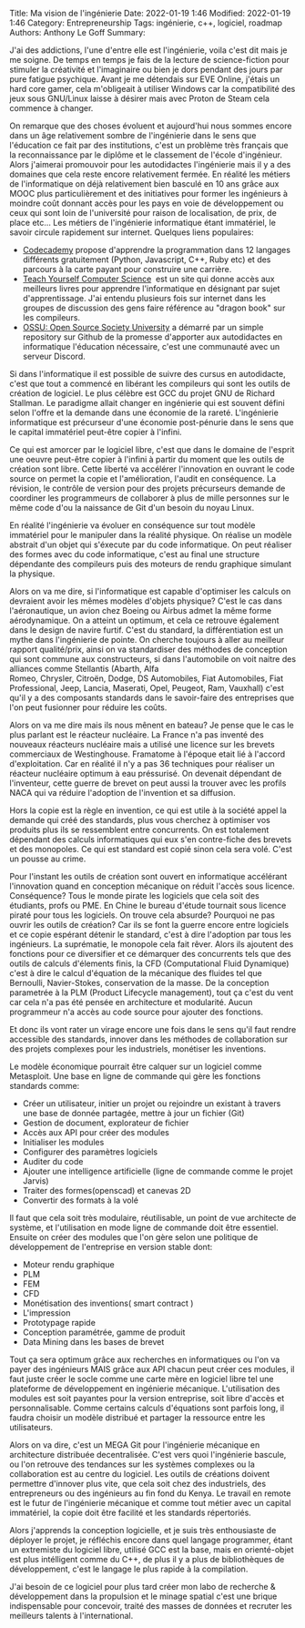 ﻿Title: Ma vision de l'ingénierie
Date: 2022-01-19 1:46
Modified: 2022-01-19 1:46
Category: Entrepreneurship
Tags: ingénierie, c++, logiciel, roadmap
Authors: Anthony Le Goff
Summary: 

J'ai des addictions, l'une d'entre elle est l'ingénierie, voila c'est dit mais je me soigne. De temps en temps je fais de la lecture de science-fiction pour stimuler la créativité et l'imaginaire ou bien je dors pendant des jours par pure fatigue psychique. Avant je me détendais sur EVE Online, j'étais un hard core gamer, cela m'obligeait à utiliser Windows car la compatibilité des jeux sous GNU/Linux laisse à désirer mais avec Proton de Steam cela commence à changer.  

On remarque que des choses évoluent et aujourd'hui nous sommes encore dans un âge relativement sombre de l'ingénierie dans le sens que l'éducation ce fait par des institutions, c'est un problème très français que la reconnaissance par le diplôme et le classement de l'école d'ingénieur. Alors j'aimerai promouvoir pour les autodidactes l'ingénierie mais il y a des domaines que cela reste encore relativement fermée. En réalité les métiers de l'informatique on déjà relativement bien basculé en 10 ans grâce aux MOOC plus particulièrement et des initiatives pour former les ingénieurs à moindre coût donnant accès pour les pays en voie de développement ou ceux qui sont loin de l'université pour raison de localisation, de prix, de place etc... Les métiers de l'ingénierie informatique étant immatériel, le savoir circule rapidement sur internet. Quelques liens populaires:

*   [Codecademy](https://www.codecademy.com/) propose d'apprendre la programmation dans 12 langages différents gratuitement (Python, Javascript, C++, Ruby etc) et des parcours à la carte payant pour construire une carrière.
*   [Teach Yourself Computer Science](https://teachyourselfcs.com/)  est un site qui donne accès aux meilleurs livres pour apprendre l'informatique en désignant par sujet d'apprentissage. J'ai entendu plusieurs fois sur internet dans les groupes de discussion des gens faire référence au "dragon book" sur les compileurs.
*   [OSSU: Open Source Society University](https://github.com/ossu/computer-science) a démarré par un simple repository sur Github de la promesse d'apporter aux autodidactes en informatique l'éducation nécessaire, c'est une communauté avec un serveur Discord.

Si dans l'informatique il est possible de suivre des cursus en autodidacte, c'est que tout a commencé en libérant les compileurs qui sont les outils de création de logiciel. Le plus célèbre est GCC du projet GNU de Richard Stallman. Le paradigme allait changer en ingénierie qui est souvent défini selon l'offre et la demande dans une économie de la rareté. L'ingénierie informatique est précurseur d'une économie post-pénurie dans le sens que le capital immatériel peut-être copier à l'infini.

Ce qui est amorcer par le logiciel libre, c'est que dans le domaine de l'esprit une oeuvre peut-être copier à l'infini à partir du moment que les outils de création sont libre. Cette liberté va accélérer l'innovation en ouvrant le code source on permet la copie et l'amélioration, l'audit en conséquence. La révision, le contrôle de version pour des projets précurseurs demande de coordiner les programmeurs de collaborer à plus de mille personnes sur le même code d'ou la naissance de Git d'un besoin du noyau Linux.

En réalité l'ingénierie va évoluer en conséquence sur tout modèle immatériel pour le manipuler dans la réalité physique. On réalise un modèle abstrait d'un objet qui s'éxecute par du code informatique. On peut réaliser des formes avec du code informatique, c'est au final une structure dépendante des compileurs puis des moteurs de rendu graphique simulant la physique.

Alors on va me dire, si l'informatique est capable d'optimiser les calculs on devraient avoir les mêmes modèles d'objets physique? C'est le cas dans l'aéronautique, un avion chez Boeing ou Airbus admet la même forme aérodynamique. On a atteint un optimum, et cela ce retrouve également dans le design de navire furtif. C'est du standard, la différentiation est un mythe dans l'ingénierie de pointe. On cherche toujours à aller au meilleur rapport qualité/prix, ainsi on va standardiser des méthodes de conception qui sont commune aux constructeurs, si dans l'automobile on voit naitre des alliances comme Stellantis (Abarth, Alfa Romeo, Chrysler, Citroën, Dodge, DS Automobiles, Fiat Automobiles, Fiat Professional, Jeep, Lancia, Maserati, Opel, Peugeot, Ram, Vauxhall) c'est qu'il y a des composants standards dans le savoir-faire des entreprises que l'on peut fusionner pour réduire les coûts.

Alors on va me dire mais ils nous mênent en bateau? Je pense que le cas le plus parlant est le réacteur nucléaire. La France n'a pas inventé des nouveaux réacteurs nucléaire mais a utilisé une licence sur les brevets commerciaux de Westinghouse. Framatome à l'époque etait lié à l'accord d'exploitation. Car en réalité il n'y a pas 36 techniques pour réaliser un réacteur nucléaire optimum à eau préssurisé. On devenait dépendant de l'inventeur, cette guerre de brevet on peut aussi la trouver avec les profils NACA qui va réduire l'adoption de l'invention et sa diffusion.

Hors la copie est la règle en invention, ce qui est utile à la société appel la demande qui créé des standards, plus vous cherchez à optimiser vos produits plus ils se ressemblent entre concurrents. On est totalement dépendant des calculs informatiques qui eux s'en contre-fiche des brevets et des monopoles. Ce qui est standard est copié sinon cela sera volé. C'est un pousse au crime.

Pour l'instant les outils de création sont ouvert en informatique accélérant l'innovation quand en conception mécanique on réduit l'accès sous licence. Conséquence? Tous le monde pirate les logiciels que cela soit des étudiants, profs ou PME. En Chine le bureau d'étude tournait sous licence piraté pour tous les logiciels. On trouve cela absurde? Pourquoi ne pas ouvrir les outils de création? Car ils se font la guerre encore entre logiciels et ce copie espérant détenir le standard, c'est à dire l'adoption par tous les ingénieurs. La suprématie, le monopole cela fait rêver. Alors ils ajoutent des fonctions pour ce diversifier et ce démarquer des concurrents tels que des outils de calculs d'élements finis, la CFD (Computational Fluid Dynamique) c'est à dire le calcul d'équation de la mécanique des fluides tel que Bernoulli, Navier-Stokes, conservation de la masse. De la conception parametrée à la PLM (Product Lifecycle management), tout ça c'est du vent car cela n'a pas été pensée en architecture et modularité. Aucun programmeur n'a accès au code source pour ajouter des fonctions.   

Et donc ils vont rater un virage encore une fois dans le sens qu'il faut rendre accessible des standards, innover dans les méthodes de collaboration sur des projets complexes pour les industriels, monétiser les inventions. 

Le modèle économique pourrait être calquer sur un logiciel comme Metasploit. Une base en ligne de commande qui gère les fonctions standards comme:

*   Créer un utilisateur, initier un projet ou rejoindre un existant à travers une base de donnée partagée, mettre à jour un fichier (Git)
*   Gestion de document, explorateur de fichier
*   Accès aux API pour créer des modules
*   Initialiser les modules
*   Configurer des paramètres logiciels
*   Auditer du code
*   Ajouter une intelligence artificielle (ligne de commande comme le projet Jarvis)
*   Traiter des formes(openscad) et canevas 2D
*   Convertir des formats à la volé

Il faut que cela soit très modulaire, réutilisable, un point de vue architecte de système, et l'utilisation en mode ligne de commande doit être essentiel. Ensuite on créer des modules que l'on gère selon une politique de développement de l'entreprise en version stable dont:

*   Moteur rendu graphique
*   PLM
*   FEM   
*   CFD
*   Monétisation des inventions( smart contract )
*   L'impression
*   Prototypage rapide
*   Conception paramétrée, gamme de produit
*   Data Mining dans les bases de brevet

Tout ça sera optimum grâce aux recherches en informatiques ou l'on va payer des ingénieurs MAIS grâce aux API chacun peut créer ces modules, il faut juste créer le socle comme une carte mère en logiciel libre tel une plateforme de développement en ingénierie mécanique. L'utilisation des modules est soit payantes pour la version entreprise, soit libre d'accès et personnalisable. Comme certains calculs d'équations sont parfois long, il faudra choisir un modèle distribué et partager la ressource entre les utilisateurs.   

Alors on va dire, c'est un MEGA Git pour l'ingénierie mécanique en architecture distribuée decentralisée. C'est vers quoi l'ingénierie bascule, ou l'on retrouve des tendances sur les systèmes complexes ou la collaboration est au centre du logiciel. Les outils de créations doivent permettre d'innover plus vite, que cela soit chez des industriels, des entrepreneurs ou des ingénieurs au fin fond du Kenya. Le travail en remote est le futur de l'ingénierie mécanique et comme tout métier avec un capital immatériel, la copie doit être facilité et les standards répertoriés.  

Alors j'apprends la conception logicielle, et je suis très enthousiaste de déployer le projet, je réfléchis encore dans quel langage programmer, étant un extremiste du logiciel libre, utilisé GCC est la base, mais en orienté-objet est plus intélligent comme du C++, de plus il y a plus de bibliothèques de développement, c'est le langage le plus rapide à la compilation.   

J'ai besoin de ce logiciel pour plus tard créer mon labo de recherche & développement dans la propulsion et le minage spatial c'est une brique indispensable pour concevoir, traité des masses de données et recruter les meilleurs talents à l'international.
